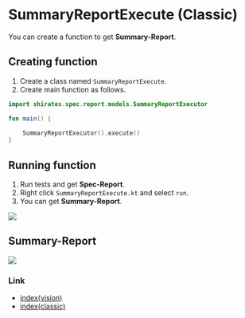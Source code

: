 # SummaryReportExecute (Classic)

You can create a function to get **Summary-Report**.

## Creating function

1. Create a class named `SummaryReportExecute`.
2. Create main function as follows.

```kotlin
import shirates.spec.report.models.SummaryReportExecutor

fun main() {

    SummaryReportExecutor().execute()
}
```

## Running function

1. Run tests and get **Spec-Report**.
2. Right click `SummaryReportExecute.kt` and select `run`.
3. You can get **Summary-Report**.

![](../_images/summary_report_execute_1.png)

## Summary-Report

![](../_images/summary_report_1.png)

### Link

- [index(vision)](../../index.md)
- [index(classic)](../../classic/index.md)

